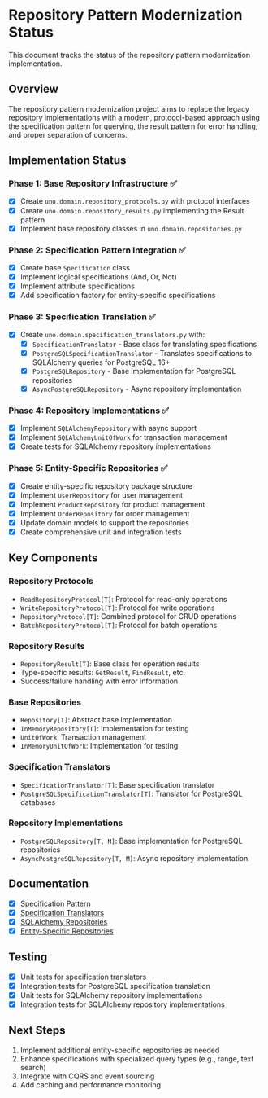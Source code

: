 # Repository Pattern Modernization Status

This document tracks the status of the repository pattern modernization implementation.

## Overview

The repository pattern modernization project aims to replace the legacy repository implementations with a modern, protocol-based approach using the specification pattern for querying, the result pattern for error handling, and proper separation of concerns.

## Implementation Status

### Phase 1: Base Repository Infrastructure ✅

- [x] Create `uno.domain.repository_protocols.py` with protocol interfaces
- [x] Create `uno.domain.repository_results.py` implementing the Result pattern
- [x] Implement base repository classes in `uno.domain.repositories.py`

### Phase 2: Specification Pattern Integration ✅

- [x] Create base `Specification` class
- [x] Implement logical specifications (And, Or, Not)
- [x] Implement attribute specifications
- [x] Add specification factory for entity-specific specifications

### Phase 3: Specification Translation ✅

- [x] Create `uno.domain.specification_translators.py` with:
  - [x] `SpecificationTranslator` - Base class for translating specifications
  - [x] `PostgreSQLSpecificationTranslator` - Translates specifications to SQLAlchemy queries for PostgreSQL 16+
  - [x] `PostgreSQLRepository` - Base implementation for PostgreSQL repositories
  - [x] `AsyncPostgreSQLRepository` - Async repository implementation

### Phase 4: Repository Implementations ✅

- [x] Implement `SQLAlchemyRepository` with async support
- [x] Implement `SQLAlchemyUnitOfWork` for transaction management
- [x] Create tests for SQLAlchemy repository implementations

### Phase 5: Entity-Specific Repositories ✅

- [x] Create entity-specific repository package structure
- [x] Implement `UserRepository` for user management
- [x] Implement `ProductRepository` for product management
- [x] Implement `OrderRepository` for order management
- [x] Update domain models to support the repositories
- [x] Create comprehensive unit and integration tests

## Key Components

### Repository Protocols

- `ReadRepositoryProtocol[T]`: Protocol for read-only operations
- `WriteRepositoryProtocol[T]`: Protocol for write operations
- `RepositoryProtocol[T]`: Combined protocol for CRUD operations
- `BatchRepositoryProtocol[T]`: Protocol for batch operations

### Repository Results

- `RepositoryResult[T]`: Base class for operation results
- Type-specific results: `GetResult`, `FindResult`, etc.
- Success/failure handling with error information

### Base Repositories

- `Repository[T]`: Abstract base implementation
- `InMemoryRepository[T]`: Implementation for testing
- `UnitOfWork`: Transaction management
- `InMemoryUnitOfWork`: Implementation for testing

### Specification Translators

- `SpecificationTranslator[T]`: Base specification translator
- `PostgreSQLSpecificationTranslator[T]`: Translator for PostgreSQL databases

### Repository Implementations

- `PostgreSQLRepository[T, M]`: Base implementation for PostgreSQL repositories
- `AsyncPostgreSQLRepository[T, M]`: Async repository implementation

## Documentation

- [X] [Specification Pattern](../docs/domain/specifications.md)
- [X] [Specification Translators](../docs/domain/specification_translators.md)
- [X] [SQLAlchemy Repositories](../docs/domain/sqlalchemy_repositories.md)
- [X] [Entity-Specific Repositories](../docs/domain/entity_repositories.md)

## Testing

- [X] Unit tests for specification translators
- [X] Integration tests for PostgreSQL specification translation
- [X] Unit tests for SQLAlchemy repository implementations
- [X] Integration tests for SQLAlchemy repository implementations

## Next Steps

1. Implement additional entity-specific repositories as needed
2. Enhance specifications with specialized query types (e.g., range, text search)
3. Integrate with CQRS and event sourcing
4. Add caching and performance monitoring